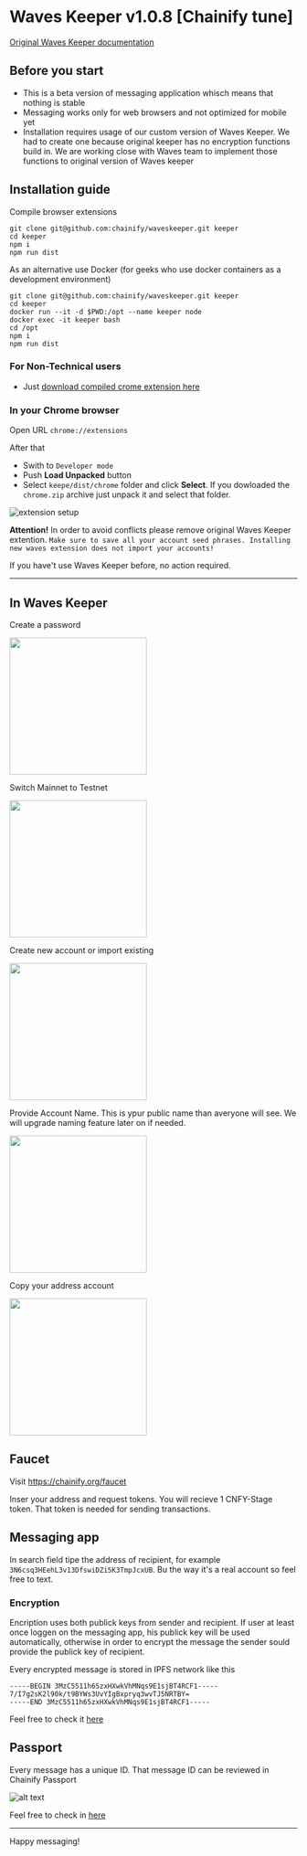 # Waves Keeper v1.0.8 [Chainify tune]

[Original Waves Keeper documentation](https://github.com/wavesplatform/waveskeeper/blob/master/README_en.md)

## Before you start
- This is a beta version of messaging application whisch means that nothing is stable
- Messaging works only for web browsers and not optimized for mobile yet
- Installation requires usage of our custom version of Waves Keeper. We had to create one because original keeper has no encryption functions build in. We are working close with Waves team to implement those functions to original version of Waves keeper

## Installation guide

Compile browser extensions
```
git clone git@github.com:chainify/waveskeeper.git keeper
cd keeper
npm i
npm run dist
```

As an alternative use Docker (for geeks who use docker containers as a development environment)
```
git clone git@github.com:chainify/waveskeeper.git keeper
cd keeper
docker run --it -d $PWD:/opt --name keeper node
docker exec -it keeper bash
cd /opt
npm i
npm run dist
```
### For Non-Technical users
- Just [download compiled crome extension here](https://drive.google.com/open?id=1BK8qFzd_ZKHilPbKyuhkCJsxdk_rzKtt)


### In your Chrome browser 

Open URL `chrome://extensions`

After that
- Swith to `Developer mode`
- Push **Load Unpacked** button
- Select `keepe/dist/chrome` folder and click **Select**. If you dowloaded the `chrome.zip` archive just unpack it and select that folder.

![extension setup](static/dist.png)


**Attention!**
In order to avoid conflicts please remove original Waves Keeper extention. `Make sure to save all your account seed phrases. Installing new waves extension does not import your accounts!` 

If you have't use Waves Keeper before, no action required.

***

## In Waves Keeper
Create a password

<img src="static/pass.png" width="240">

Switch Mainnet to Testnet

<img src="static/testnet.png" width="240">

Create new account or import existing

<img src="static/seed.png" width="240">


Provide Account Name. This is ypur public name than averyone will see. We will upgrade naming feature later on if needed.

<img src="static/name.png" width="240">

Copy your address account

<img src="static/screen.png" width="240">

## Faucet

Visit https://chainify.org/faucet

Inser your address and request tokens. You will recieve 1 CNFY-Stage token. That token is needed for sending transactions. 


## Messaging app

In search field tipe the address of recipient, for example `3N6csq3HEehL3v13DfswiDZi5K3TmpJcxUB`. Bu the way it's a real account so feel free to text.

### Encryption
Encription uses both publick keys from sender and recipient. If user at least once loggen on the messaging app, his publick key will be used automatically, otherwise in order to encrypt the message the sender sould provide the publick key of recipient.

Every encrypted message is stored in IPFS network like this
```
-----BEGIN 3MzC5511h65zxHXwkVhMNqs9E1sjBT4RCF1-----
7/I7g2sK2l90k/t9BYWs3UvYIgBxpryq3wvTJ5NRTBY=
-----END 3MzC5511h65zxHXwkVhMNqs9E1sjBT4RCF1-----
```

Feel free to check it [here](https://chainify.org/ipfs/QmVT7syUdYNhLjt1f5KLsCWvWS3GCS456XDH8AiPDg6CVi)


## Passport

Every message has a unique ID. That message ID can be reviewed in Chainify Passport

![alt text](static/passport.png "Dist")

Feel free to check in [here](https://chainify.org/passport/cnfy-9b5a9277-f0b4-4b75-af84-d9d3334b5cc9)

***

Happy messaging!
